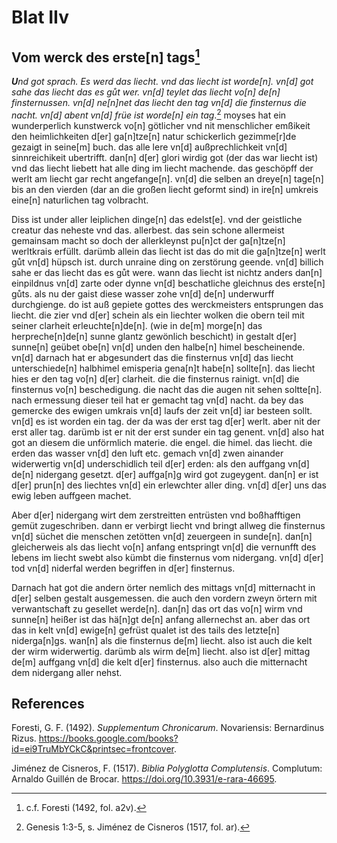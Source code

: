 # Blat IIv
## Vom werck des erste[n] tags[^1]

***U**nd got sprach. Es werd das liecht. vnd das liecht ist worde[n]. vn[d] got sahe das liecht das es gůt wer. vn[d] teylet das liecht vo[n] de[n] finsternussen. vn[d] ne[n]net das liecht den tag vn[d] die finsternus die nacht. vn[d] abent vn[d] früe ist worde[n] ein tag*.[^2] moyses hat ein wunderperlich kunstwerck vo[n] götlicher vnd nit menschlicher emßikeit den heimlichkeiten d[er] ga[n]tze[n] natur schickerlich gezimme[r]de gezaigt in seine[m] buch. das alle lere vn[d] außprechlichkeit vn[d] sinnreichikeit ubertrifft. dan[n] d[er] glori wirdig got (der das war liecht ist) vnd das liecht liebett hat alle ding im liecht machende. das geschöpff der werlt am liecht gar recht angefange[n]. vn[d] die selben an dreye[n] tage[n] bis an den vierden (dar an die großen liecht geformt sind) in ire[n] umkreis eine[n] naturlichen tag volbracht. 

Diss ist under aller leiplichen dinge[n] das edelst[e]. vnd der geistliche creatur das neheste vnd das. allerbest. das sein schone allermeist gemainsam macht so doch der allerkleynst pu[n]ct der ga[n]tze[n] werltkrais erfüllt. darümb allein das liecht ist das do mit die ga[n]tze[n] werlt gůt vn[d] hüpsch ist. durch unraine ding on zerstörung geende. vn[d] billich sahe er das liecht das es gůt were. wann das liecht ist nichtz anders dan[n] einpildnus vn[d] zarte oder dynne vn[d] beschatliche gleichnus des erste[n] gůts. als nu der gaist diese wasser zohe vn[d] de[n] underwurff durchgienge. do ist auß gepiete gottes des werckmeisters entsprungen das liecht. die zier vnd d[er] schein als ein liechter wolken die obern teil mit seiner clarheit erleuchte[n]de[n]. (wie in de[m] morge[n] das herpreche[n]de[n] sunne glantz gewönlich beschicht) in gestalt d[er] sunne[n] geübet obe[n] vn[d] unden den halbe[n] himel bescheinende. vn[d] darnach hat er abgesundert das die finsternus vn[d] das liecht unterschiede[n] halbhimel emisperia gena[n]t habe[n] sollte[n]. das liecht hies er den tag vo[n] d[er] clarheit. die die finsternus rainigt. vn[d] die finsternus vo[n] beschedigung. die nacht das die augen nit sehen soltte[n]. nach ermessung dieser teil hat er gemacht tag vn[d] nacht. da bey das gemercke des ewigen umkrais vn[d] laufs der zeit vn[d] iar besteen sollt. vn[d] es ist worden ein tag. der da was der erst tag d[er] werlt. aber nit der erst aller tag. darümb ist er nit der erst sunder ein tag genent. vn[d] also hat got an diesem die unförmlich materie. die engel. die himel. das liecht. die erden das wasser vn[d] den luft etc. gemach vn[d] zwen ainander widerwertig vn[d] underschidlich teil d[er] erden: als den auffgang vn[d] de[n] nidergang gesetzt. d[er] auffga[n]g wird got zugeygent. dan[n] er ist d[er] prun[n] des liechtes vn[d] ein erlewchter aller ding. vn[d] d[er] uns das ewig leben auffgeen machet. 

Aber d[er] nidergang wirt dem zerstreitten entrüsten vnd boßhafftigen gemüt zugeschriben. dann er verbirgt liecht vnd bringt allweg die finsternus vn[d] süchet die menschen zetötten vn[d] zeuergeen in sunde[n]. dan[n] gleicherweis als das liecht vo[n] anfang entspringt vn[d] die vernunfft des lebens im liecht swebt also kümbt die finsternus vom nidergang. vn[d] d[er] tod vn[d] niderfal werden begriffen in d[er] finsternus.
 
Darnach hat got die andern örter nemlich des mittags vn[d] mitternacht in d[er] selben gestalt ausgemessen. die auch den vordern zweyn örtern mit verwantschaft zu gesellet werde[n]. dan[n] das ort das vo[n] wirm vnd sunne[n] heißer ist das hä[n]gt de[n] anfang allernechst an. aber das ort das in kelt vn[d] ewige[n] gefrüst qualet ist des tails des letzte[n] niderga[n]gs. wan[n] als die finsternus de[m] liecht. also ist auch die kelt der wirm widerwertig. darümb als wirm de[m] liecht. also ist d[er] mittag de[m] auffgang vn[d] die kelt d[er] finsternus. also auch die mitternacht dem nidergang aller nehst.

[^1]: c.f. Foresti (1492, fol. a2v).  
[^2]: Genesis 1:3-5, s. Jiménez de Cisneros (1517, fol. ar).  

## References

Foresti, G. F. (1492). *Supplementum Chronicarum*. Novariensis: Bernardinus Rizus. https://books.google.com/books?id=ei9TruMbYCkC&printsec=frontcover.

Jiménez de Cisneros, F. (1517). *Biblia Polyglotta Complutensis*. Complutum: Arnaldo Guillén de Brocar. https://doi.org/10.3931/e-rara-46695.
